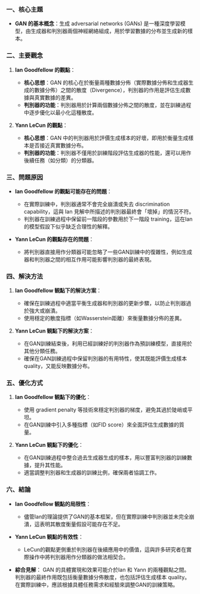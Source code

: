 ### 一、核心主題

- **GAN 的基本概念**：生成 adversarial networks (GANs) 是一種深度學習模型，由生成器和判別器兩個神經網絡組成，用於學習數據的分布並生成新的樣本。

### 二、主要觀念

1. **Ian Goodfellow 的觀點**：
   - **核心思想**：GAN 的核心在於衡量兩種數據分佈（實際數據分佈和生成器生成的數據分佈）之間的散度（Divergence），判別器的作用是評估生成數據與真實數據的差異。
   - **判別器的功能**：判別器用於計算兩個數據分佈之間的散度，並在訓練過程中逐步優化以最小化這種散度。

2. **Yann LeCun 的觀點**：
   - **核心思想**：GAN 中的判別器用於評價生成樣本的好壞，即用於衡量生成樣本是否接近真實數據分布。
   - **判別器的功能**：判別器不僅用於訓練階段評估生成器的性能，還可以用作後續任務（如分類）的分類器。

### 三、問題原因

- **Ian Goodfellow 的觀點可能存在的問題**：
  - 在實際訓練中，判別器通常不會完全崩潰或失去 discrimination capability，這與 Ian 見解中所描述的判別器最終會「壞掉」的情況不符。
  - 判別器在訓練過程中保留前一階段的參數用於下一階段 training，這在Ian的模型假設下似乎缺乏合理性的解釋。

- **Yann LeCun 的觀點存在的問題**：
  - 將判別器直接用作分類器可能忽略了一些GAN訓練中的復雜性，例如生成器和判別器之間的相互作用可能影響判別器的最終表現。

### 四、解決方法

1. **Ian Goodfellow 観點下的解決方案**：
   - 確保在訓練過程中適當平衡生成器和判別器的更新步驟，以防止判別器過於強大或崩潰。
   - 使用穩定的散度指標（如Wasserstein距離）來衡量數據分佈的差異。

2. **Yann LeCun 観點下的解決方案**：
   - 在GAN訓練結束後，利用已經訓練好的判別器作為預訓練模型，直接用於其他分類任務。
   - 確保在GAN訓練過程中保留判別器的有用特性，使其既能評價生成樣本 quality，又能反映數據分布。

### 五、優化方式

1. **Ian Goodfellow 観點下的優化**：
   - 使用 gradient penalty 等技術來穩定判別器的梯度，避免其過於陡峭或平坦。
   - 在GAN訓練中引入多種指標（如FID score）來全面評估生成數據的質量。

2. **Yann LeCun 観點下的優化**：
   - 在GAN訓練過程中整合過去生成器生成的樣本，用以豐富判別器的訓練數據，提升其性能。
   - 適當調整判別器和生成器的訓練比例，確保兩者協調工作。

### 六、結論

- **Ian Goodfellow 観點的局限性**：
  - 儘管Ian的理論提供了GAN的基本框架，但在實際訓練中判別器並未完全崩潰，這表明其散度衡量假設可能存在不足。

- **Yann LeCun 観點的有效性**：
  - LeCun的觀點更側重於判別器在後續應用中的價值，這與許多研究者在實際操作中將判別器用作分類器的做法相契合。
  
- **綜合見解**：
  GAN 的具體實現和效果可能介於Ian 和 Yann 的兩種觀點之間。判別器的最終作用既包括衡量數據分佈散度，也包括評估生成樣本 quality。在實際訓練中，應該根據具體任務需求和經驗來調整GAN的訓練策略。